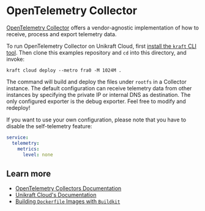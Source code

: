 # OpenTelemetry Collector

[OpenTelemetry Collector](https://opentelemetry.io/docs/collector/) offers a vendor-agnostic implementation of how to receive, process and export telemetry data.

To run OpenTelemetry Collector on Unikraft Cloud, first [install the `kraft` CLI tool](https://unikraft.org/docs/cli).
Then clone this examples repository and `cd` into this directory, and invoke:

```console
kraft cloud deploy --metro fra0 -M 1024M .
```

The command will build and deploy the files under `rootfs` in a Collector instance.
The default configuration can receive telemetry data from other instances by specifying the private IP or internal DNS as destination.
The only configured exporter is the debug exporter. Feel free to modify and redeploy!

If you want to use your own configuration, please note that you have to disable the self-telemetry feature:

```yaml
service:
  telemetry:
    metrics:
      level: none
```

## Learn more

- [OpenTelemetry Collectors Documentation](https://opentelemetry.io/docs/collector/)
- [Unikraft Cloud's Documentation](https://unikraft.cloud/docs/)
- [Building `Dockerfile` Images with `Buildkit`](https://unikraft.org/guides/building-dockerfile-images-with-buildkit)
